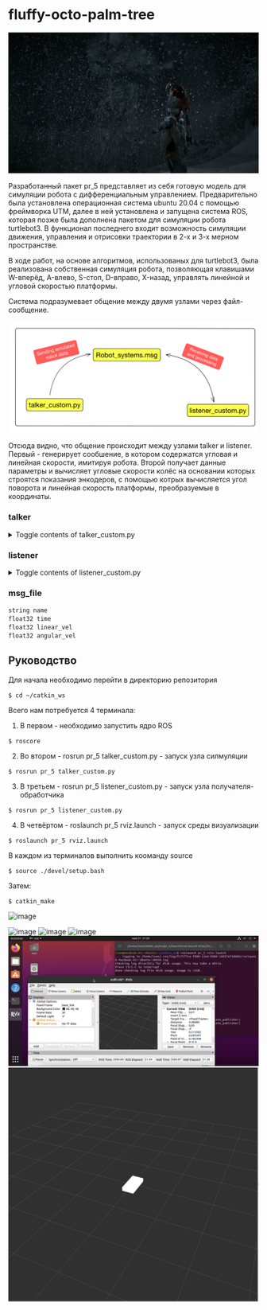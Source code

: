 # fluffy-octo-palm-tree

![image](screenshots/wall_1.jpg)

  Разработанный пакет pr_5 представляет из себя готовую модель для симуляции робота с дифференциальным управлением. Предварительно была установлена операционная система ubuntu 20.04 с помощью фреймворка UTM, далее в ней установлена и запущена система ROS, которая позже была дополнена пакетом для симуляции робота turtlebot3. В функционал последнего входит возможность симуляции движения, управления и отрисовки траектории в 2-х и 3-х мерном пространстве. 

  В ходе работ, на основе алгоритмов, использованых для turtlebot3, была реализована собственная симуляция робота, позволяющая клавишами W-вперёд, A-влево, S-стоп, D-вправо, X-назад, управлять линейной и угловой скоростью платформы.
  
  Система подразумевает общение между двумя узлами через файл-сообщение. 
  
![image](screenshots/Chat_model.jpeg)

Отсюда видно, что общение происходит между узлами talker и listener. Первый - генерирует сообшение, в котором содержатся угловая и линейная скорости, имитируя робота. Второй получает данные параметры и вычисляет угловые скорости колёс на основании которых строятся показания энкодеров, с помощью котрых вычисляется угол поворота и линейная скорость платформы, преобразуемые в координаты.

### talker
<details>
  <summary>Toggle contents of talker_custom.py </summary>
  
  ```python
  #!/usr/bin/env python3

  import rospy
  from pr_5.msg import Robot_systems
  import sys, select, os
  if os.name == 'nt':
    import msvcrt, time
  else:
    import tty, termios

  def getKey():
      if os.name == 'nt':
          timeout = 0.1
          startTime = time.time()
          while(1):
              if msvcrt.kbhit():
                  if sys.version_info[0] >= 3:
                      return msvcrt.getch().decode()
                  else:
                      return msvcrt.getch()
              elif time.time() - startTime > timeout:
                  return ''

      tty.setraw(sys.stdin.fileno())
      rlist, _, _ = select.select([sys.stdin], [], [], 0.1)
      if rlist:
          key = sys.stdin.read(1)
      else:
          key = ''

      termios.tcsetattr(sys.stdin, termios.TCSADRAIN, settings)
      return key

  def talker():

      target_linear_vel   = 0.0
      target_angular_vel  = 0.0
      control_linear_vel  = 0.0
      control_angular_vel = 0.0

      pub = rospy.Publisher('custom_chatter', Robot_systems)
      rospy.init_node('custom_talker', anonymous=True)
      r = rospy.Rate(10) #10 hz

      while not rospy.is_shutdown():
          key = getKey()
          if key == 'w' :
              control_linear_vel  += 0.1
          elif key == 'x' :
              control_linear_vel  -= 0.1
          elif key == 'a' :
              control_angular_vel  -= 0.1
          elif key == 'd' :
              control_angular_vel  += 0.1
          elif key == ' ' or key == 's' :
              control_linear_vel  = 0.0
              control_angular_vel = 0.0
          else:
              if (key == '\x03'):
                  break

          msg = Robot_systems()
          msg.linear_vel = control_linear_vel
          msg.angular_vel = control_angular_vel
          msg.time = rospy.get_time()

          rospy.loginfo(msg)
          pub.publish(msg)
          r.sleep()

  if __name__ == '__main__':
      if os.name != 'nt':
          settings = termios.tcgetattr(sys.stdin)
      try:
          talker()
      except rospy.ROSInterruptException: pass
  ```
</details>

### listener 
<details>
  <summary>Toggle contents of listener_custom.py </summary>
  
  ```python
  #!/usr/bin/env python

  import rospy
  import math
  from pr_5.msg import Robot_systems

  encr = 0
  encl = 0
  w_lg = 0
  w_rg = 0
  teta_g = 0
  x_g = 0
  y_g = 0
  t_g = 0

  def wspeed(w_l, w_r):
      global t_g
      N = 4096
      t = float(rospy.get_time())
      dt = t - t_g
      #вычисление показаний энкодера
      dencl = int(w_l * dt * N / (2 * 3.1415))
      dencr = int(w_r * dt * N / (2 * 3.1415))
      #вычисление угловой скорости колеса
      wl = dencl * 2 * 3.1415 / dt / N
      wr = dencr * 2 * 3.1415 / dt / N
      t_g = t
      return dt, wl,wr,  dencl, dencr
  def funny(V, W):
      global t_g
      global teta_g
      global x_g
      global y_g
      global t_g
      global encr
      global encl
      global w_rg
      global w_lg
      L = 0.287
      r = 0.033
      #угловые скорости колёс по полученным данным
      wl = (V - 0.5 * L * W) / r
      wr = (V + 0.5 * L * W) / r
      #угловые скорости колёс после сау
      dt, wl,wr, dencl, dencr = wspeed(wl, wr)
      encl += dencl
      encr += dencr
      #посчитанные угловая и линейная скорости
      V = 0.5 * r * (wl + wr)
      W = r * (wr - wl) / L
      teta = W * dt
      x = V * math.cos(teta) * dt
      y = V * math.sin(teta) * dt
      x_g += x
      y_g += y
      teta_g += teta
      return t_g

  def callback(data):
      funny(data.linear_vel, data.angular_vel)
      rospy.loginfo("Encoder_left %0.2f", encl)
      rospy.loginfo("Encoder_right %0.2f", encr)
      rospy.loginfo("Y: %0.2f", y_g)
      rospy.loginfo("X: %0.2f", x_g)

  def listener():
      rospy.init_node('custom_listener', anonymous=True)
      rospy.Subscriber("custom_chatter", Robot_systems, callback)
      t_g = float(rospy.get_time())
      # spin() simply keeps python from exiting until this node is stopped
      rospy.spin()

  if __name__ == '__main__':
      listener()
  ```
</details>

### msg_file
```python
string name
float32 time
float32 linear_vel
float32 angular_vel
```

## Руководство

Для начала необходимо перейти в директорию репозитория

```
$ cd ~/catkin_ws
```
Всего нам потребуется 4 терминала: 

1. В первом - необходимо запустить ядро ROS
```
$ roscore
```
2. Во втором - rosrun pr_5 talker_custom.py - запуск узла силмуляции
```
$ rosrun pr_5 talker_custom.py
```
3. В третьем - rosrun pr_5 listener_custom.py - запуск узла получателя-обработчика
```
$ rosrun pr_5 listener_custom.py
```
4. В четвёртом - roslaunch pr_5 rviz.launch - запуск среды визуализации
```
$ roslaunch pr_5 rviz.launch
```

В каждом из терминалов выполнить кооманду source
```
$ source ./devel/setup.bash
```
Затем:
```
$ catkin_make
```

![image](screenshots/Prerequirements.png)

![image](screenshots/Roscore.png)
![image](screenshots/Publisher_listener.png)
![image](screenshots/Movement.png)
![image](screenshots/rViz.png)
![image](screenshots/rViz_brick.png)




